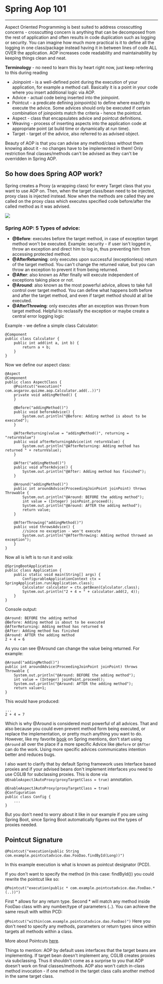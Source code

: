 # Spring Aop 101

---

Aspect Oriented Programming is best suited to address crosscutting concerns - 
crosscutting concern is anything that can be decomposed from the rest of application and often results in 
code duplication such as logging or security. You can imagine how much more practical is it to define all the 
logging in one class/package instead having it in between lines of code ALL OVER the application. AOP increases 
code readability and maintainability by keeping things clean and neat.

**Terminology** - no need to learn this by heart right now, just keep referring to this during reading

- Joinpoint - is a well-defined point during the execution of your application, for example a method call. 
Basically it is a point in your code where you insert additional logic via AOP.
- Advice - actual code being inserted into the joinpoint.
- Pointcut - a predicate defining joinpoint(s) to define where exactly to execute the advice. Some advices 
should only be executed if certain combination of joinpoints match the criteria - hence the pointcut.
- Aspect - class that encapsulates advice and pointcut definitions.
- Weaving - process of inserting aspects into the application code at appropriate point (at build time or 
dynamically at run time).
- Target - target of the advice, also referred to as advised object.

Beauty of AOP is that you can advise any method/class without them knowing about it - no changes have to be 
implemented in them! Only restriction final classes/methods can't be advised as they can't be overridden in 
Spring AOP.

## So how does Spring AOP work?
Spring creates a Proxy (a wrapping class) for every Target class that you want to use AOP on. Then, when the 
target class/bean need to be injected, proxy class is injected instead. Now when the methods are called they 
are called on the proxy class which executes specified code before/after the called method as it was advised.

<img src="assets/images/aop_proxy.png">

### Spring AOP: 5 Types of advice:

- **@Before**: executes before the target method, in case of exception target method won't be executed. 
Example: security - if user isn't logged in, throw an exception and direct him to log in, thus preventing 
him from accessing protected method.
- **@AfterReturning**: only executes upon successful (exceptionless) return of the target method. You can't 
change the returned value, but you can throw an exception to prevent it from being returned.
- **@After**: also known as After finally will execute independent of exceptions taking place or not.
- **@Around**: also known as the most powerful advice, allows to take full control over target method. You can 
define what happens both before and after the target method, and even if target method should at all be executed.
- **@AfterThrowing**: only executes after an exception was thrown from target method. Helpful to reclassify the 
exception or maybe create a central error logging logic

Example - we define a simple class Calculator:

```
@Component
public class Calculator {
    public int add(int a, int b) {
        return a + b;
    }
}
```

Now we define our aspect class:
```
@Aspect
@Component
public class AspectClass {
    @Pointcut("execution(* com.asgarov.quizme.aop.Calculator.add(..))")
    private void addingMethod() {
    }

    @Before("addingMethod()")
    public void beforeAdvice() {
        System.out.println("@Before: Adding method is about to be executed");
    }

    @AfterReturning(value = "addingMethod()", returning = "returnValue")
    public void afterReturningAdvice(int returnValue) {
        System.out.println("@AfterReturning: Adding method has returned " + returnValue);
    }

    @After("addingMethod()")
    public void afterAdvice() {
        System.out.println("@After: Adding method has finished");
    }

    @Around("addingMethod()")
    public int aroundAdvice(ProceedingJoinPoint joinPoint) throws Throwable {
        System.out.println("@Around: BEFORE the adding method");
        int value = (Integer) joinPoint.proceed();
        System.out.println("@Around: AFTER the adding method");
        return value;
    }

    @AfterThrowing("addingMethod()")
    public void throwsAdvice() {
        //since no exception - won't execute
        System.out.println("@AfterThrowing: Adding method throwed an exception");
    }
}
```

Now all is left is to run it and voilà:

```
@SpringBootApplication
public class Application {
    public static void main(String[] args) {
        ConfigurableApplicationContext ctx = SpringApplication.run(Application.class);
        Calculator calculator = ctx.getBean(Calculator.class);
        System.out.println("2 + 4 = " + calculator.add(2, 4));
    }
}
```

Console output:

```
@Around: BEFORE the adding method
@Before: Adding method is about to be executed
@AfterReturning: Adding method has returned 6
@After: Adding method has finished
@Around: AFTER the adding method
2 + 4 = 6
```

As you can see @Around can change the value being returned. For example:

```
@Around("addingMethod()")
public int aroundAdvice(ProceedingJoinPoint joinPoint) throws Throwable {
    System.out.println("@Around: BEFORE the adding method");
    int value = (Integer) joinPoint.proceed();
    System.out.println("@Around: AFTER the adding method");
    return value+1;
}
```

This would have produced:

```
...
2 + 4 = 7
```

Which is why @Around is considered most powerful of all advices. That and also because you could even prevent 
method form being executed, or replace the implementation, or pretty much anything you want to do. 
However, like my favorite [book](https://www.amazon.de/gp/product/1484228073/ref=as_li_tl?ie=UTF8&camp=1638&creative=6742&creativeASIN=1484228073&linkCode=as2&tag=asgarov1-21&linkId=176e2e347606fc3def94bf5d70fa848a) 
on Spring mentions, don't start using `@Around` all over the place if 
a more specific Advice like `@Before` or `@After` can do the work. Using more specific advices 
communicates intention better and reduces bugs.

I also want to clarify that by default Spring framework uses Interface based proxies and if your advised 
beans don't implement interfaces you need to use CGLIB for subclassing proxies. This is done via 
`@EnableAspectJAutoProxy(proxyTargetClass = true)` annotation.

```
@EnableAspectJAutoProxy(proxyTargetClass = true)
@Configuration
public class Config {
    ...
} 
```

But you don't need to worry about it like in our example if you are using Spring Boot, since Spring Boot 
automatically figures out the types of proxies needed.

## Pointcut Signature
`@Pointcut("execution(public String com.example.pointcutadvice.dao.FooDao.findById(Long))")`

In this example execution is what is known as pointcut designator (PCD).

If you don't want to specify the method (in this case: findById()) you could rewrite the pointcut like so:

`@Pointcut("execution(public * com.example.pointcutadvice.dao.FooDao.*(..))")`

First * allows for any return type. Second * will match any method inside FooDao class with any number/type 
of parameters (..). You can achieve the same result with within PCD:

`@Pointcut("within(com.example.pointcutadvice.dao.FooDao)")`
Here you don't need to specify any methods, parameters or return types since within targets all methods 
within a class.

More about Pointcuts [here](https://www.baeldung.com/spring-aop-pointcut-tutorial#:~:text=In%20Spring%20AOP%2C%20a%20join,way%20of%20describing%20pointcuts%20programmatically.).

Things to mention: AOP by default uses interfaces that the target beans are implementing. If target bean doesn't implement any, CGLIB creates proxies 
via subclassing. Thus it shouldn't come as a surprise to you that AOP doesn't work on final classes/methods. 
AOP also won't catch in-class method invocation - if one method in the target class calls another method in 
the same target class.
